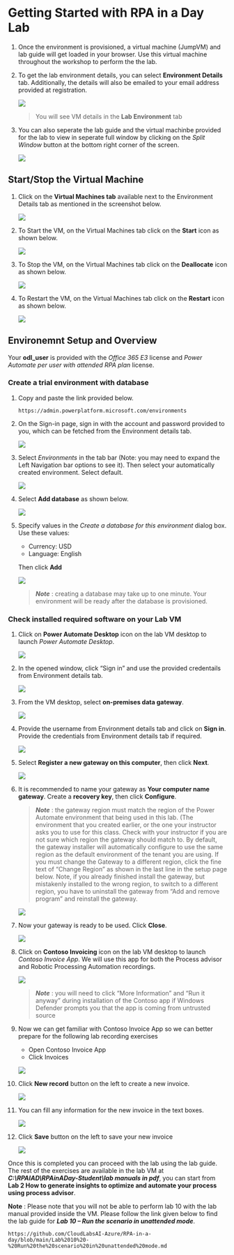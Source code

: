 
# Getting Started with RPA in a Day Lab

1. Once the environment is provisioned, a virtual machine (JumpVM) and lab guide will get loaded in your browser. Use this virtual machine throughout the workshop to perform the the lab.
1. To get the lab environment details, you can select **Environment Details** tab. Additionally, the details will also be emailed to your email address provided at registration.

   ![](images/v2-1.png)
 
   > You will see VM details in the **Lab Environment** tab
 
1. You can also seperate the lab guide and the virtual machinbe provided for the lab to view in seperate full window by clicking on the *Split Window* button at the bottom right corner of the screen.

   ![](images/v2-2.png)
 
## Start/Stop the Virtual Machine
1. Click on the  **Virtual Machines tab** available next to the Environment Details tab as mentioned in the screenshot below.

   ![](images/lab-resources.png)

1. To Start the VM, on the Virtual Machines tab click on the **Start** icon as shown below.

   ![](images/vm-start.png)

1. To Stop the VM, on the Virtual Machines tab click on the **Deallocate** icon as shown below.

   ![](images/vm-stop.png)

1. To Restart the VM, on the Virtual Machines tab click on the **Restart** icon as shown below.

   ![](images/vm-restart.png)

## Environemnt Setup and Overview
Your **odl_user** is provided with the *Office 365 E3* license and *Power Automate per user with attended RPA plan* license.

### Create a trial environment with database

1. Copy and paste the link provided below.

   ```
   https://admin.powerplatform.microsoft.com/environments
   ```
   
1. On the Sign-in page, sign in with the account and password provided to you, which can be fetched from the Environment details tab.

   ![](images/powerapps-signin.png)

1. Select *Environments* in the tab bar (Note: you may need to expand the Left Navigation bar options to see it). Then select your automatically created environment. Select default.

   ![](images/pwerapps-env.png)

1. Select **Add database** as shown below.

   ![](images/add-database.png)

1. Specify values in the *Create a database for this environment* dialog box. Use these values:
   
   * Currency: USD
   * Language: English
   
   Then click **Add**

   ![](images/database.png)

   > ***Note*** : creating a database may take up to one minute. Your environment will be ready after the database is provisioned.

### Check installed required software on your Lab VM

1. Click on **Power Automate Desktop** icon on the lab VM desktop to launch *Power Automate Desktop*. 

   ![](images/power-automate.png)

1. In the opened window, click “Sign in” and use the provided credentails from Environment details tab.

   ![](images/power-automate-signin.png)

1. From the VM desktop, select **on-premises data gateway**.

   ![](images/1.6.png)

1. Provide the username from Environment details tab and click on **Sign in**. Provide the credentials from Environment details tab if required.

   ![](images/data-gateway-signin.png)

1. Select **Register a new gateway on this computer**, then click **Next**.

   ![](images/gateway-register.png)

1. It is recommended to name your gateway as **Your computer name gateway**. Create a **recovery key**, then click **Configure**.
   
   > ***Note*** : the gateway region must match the region of the Power Automate environment that being used in this lab. (The environment that you created earlier, or the one your instructor asks you to use for this class. Check with your instructor if you are not sure which region the gateway should match to. By default, the gateway installer will automatically configure to use the same region as the default environment of the tenant you are using. If you must change the Gateway to a different region, click the fine text of “Change Region” as shown in the last line in the setup page below. Note, if you already finished install the gateway, but mistakenly installed to the wrong region, to switch to a different region, you have to uninstall the gateway from “Add and remove program” and reinstall the gateway.

   ![](images/gateway-config.png)

1. Now your gateway is ready to be used. Click **Close**.

   ![](images/gateway-summary.png)

1. Click on **Contoso Invoicing** icon on the lab VM desktop to launch *Contoso Invoice App*. We will use this app for both the Process advisor and Robotic Processing Automation recordings.

   ![](images/contoso-invoicing.png)

   > ***Note*** : you will need to click “More Information” and “Run it anyway” during installation of the Contoso app if Windows Defender prompts you that the app is coming from untrusted source

1. Now we can get familiar with Contoso Invoice App so we can better prepare for the following lab recording exercises

   * Open Contoso Invoice App
   * Click Invoices

   ![](images/invoice-1.png)

1. Click **New record** button on the left to create a new invoice.

   ![](images/invoice-2.png)

1. You can fill any information for the new invoice in the text boxes.

   ![](images/invoice-3.png)

1. Click **Save** button on the left to save your new invoice

   ![](images/invoice-4.png)
   
Once this is completed you can proceed with the lab using the lab guide. The rest of the exercises are available in the lab VM at ***C:\RPAIAD\RPAinADay-Student\lab manuals in pdf***, you can start from **Lab 2 How to generate insights to optimize and automate your process using process advisor**.

**Note** : Please note that you will not be able to perform lab 10 with the lab manual provided inside the VM. Please follow the link given below to find the lab guide for ***Lab 10 – Run the scenario in unattended mode***.

 ```
 https://github.com/CloudLabsAI-Azure/RPA-in-a-day/blob/main/Lab%2010%20-%20Run%20the%20scenario%20in%20unattended%20mode.md
 ```

